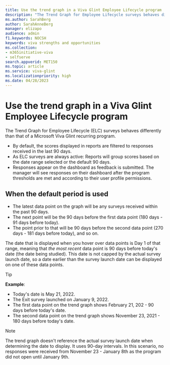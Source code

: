 ```yaml
---
title: Use the trend graph in a Viva Glint Employee Lifecycle program
description: "The Trend Graph for Employee Lifecycle surveys behaves differently than that of recurring survey programs."
ms.author: SarahBerg
author: SarahAnneBerg
manager: elizapo
audience: admin
f1.keywords: NOCSH
keywords: viva strengths and opportunities
ms.collection:  
- m365initiative-viva
- selfserve 
search.appverid: MET150 
ms.topic: article
ms.service: viva-glint
ms.localizationpriority: high
ms.date: 04/28/2023
---
```


# Use the trend graph in a Viva Glint Employee Lifecycle program

The Trend Graph for Employee Lifecycle (ELC) surveys behaves differently than that of a Microsoft Viva Glint recurring program. 

- By default, the scores displayed in reports are filtered to responses received in the last 90 days. 
- As ELC surveys are always active: Reports will group scores based on the date range selected or the default 90 days.  
- Responses appear on the dashboard as feedback is submitted. The manager will see responses on their dashboard after the program thresholds are met and according to their user profile permissions. 

## When the default period is used 

- The latest data point on the graph will be any surveys received within the past 90 days. 
- The next point will be the 90 days before the first data point (180 days - 91 days before today). 
- The point prior to that will be 90 days before the second data point (270 days - 181 days before today), and so on.  

The date that is displayed when you hover over data points is Day 1 of that range, meaning that *the most recent* data point is 90 days before today's date (the date being studied). This date is not capped by the actual survey launch date, so a date earlier than the survey launch date can be displayed on one of these data points. 

  > [!TIP]
  >**Example**: 
   > - Today's date is May 21, 2022. 
   > - The Exit survey launched on January 9, 2022. 
   > - The first data point on the trend graph shows February 21, 202 - 90 days before today's date. 
   > - The second data point on the trend graph shows November 23, 2021 - 180 days before today's date.   
 

   > [!NOTE]
   > The trend graph doesn't reference the actual survey launch date when determining the date to display. It uses 90-day intervals. In this scenario, no responses were received from November 23 - January 8th as the program did not open until January 9th.